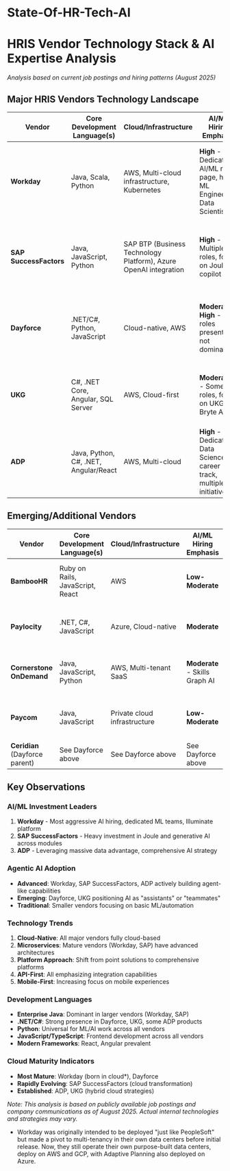 # State-Of-HR-Tech-AI

# HRIS Vendor Technology Stack & AI Expertise Analysis
*Analysis based on current job postings and hiring patterns (August 2025)*

## Major HRIS Vendors Technology Landscape

| Vendor | Core Development Language(s) | Cloud/Infrastructure | AI/ML Hiring Emphasis | Agentic AI Evidence | Key Technology Insights |
|--------|------------------------------|---------------------|----------------------|-------------------|------------------------|
| **Workday** | Java, Scala, Python | AWS, Multi-cloud infrastructure, Kubernetes | **High** - Dedicated AI/ML roles page, hiring ML Engineers, Data Scientists | **Yes** - Building "AI agents" mentioned in job posts | Born in cloud, mature microservices architecture. Heavy investment in Workday Illuminate™ AI platform |
| **SAP SuccessFactors** | Java, JavaScript, Python | SAP BTP (Business Technology Platform), Azure OpenAI integration | **High** - Multiple AI roles, focus on Joule copilot | **Yes** - Joule described as "AI agent", Career Explorer acts as "career coach" | Integrating generative AI across suite, established AI Ethics Advisory Panel since 2018 |
| **Dayforce** | .NET/C#, Python, JavaScript | Cloud-native, AWS | **Moderate-High** - AI roles present but not dominant | **Limited** - Focus on Dayforce Co-Pilot as "teammate" | Emphasizes AI for workforce management, Skills Engine, integrated AI in platform for decades |
| **UKG** | C#, .NET Core, Angular, SQL Server | AWS, Cloud-first | **Moderate** - Some ML roles, focus on UKG Bryte AI | **Limited** - More traditional AI/ML implementation | Focus on practical AI applications for HR, payroll, workforce management |
| **ADP** | Java, Python, C#, .NET, Angular/React | AWS, Multi-cloud | **High** - Dedicated Data Science/ML career track, multiple AI initiatives | **Yes** - ADP Assist as "intelligent assistant", conversational AI | 75+ years of data advantage, heavy investment in Gen AI and ML across products |

## Emerging/Additional Vendors

| Vendor | Core Development Language(s) | Cloud/Infrastructure | AI/ML Hiring Emphasis | Agentic AI Evidence | Key Technology Insights |
|--------|------------------------------|---------------------|----------------------|-------------------|------------------------|
| **BambooHR** | Ruby on Rails, JavaScript, React | AWS | **Low-Moderate** | **No clear evidence** | Focus on SMB market, less emphasis on advanced AI |
| **Paylocity** | .NET, C#, JavaScript | Azure, Cloud-native | **Moderate** | **Limited** | Growing investment in AI for workforce insights |
| **Cornerstone OnDemand** | Java, JavaScript, Python | AWS, Multi-tenant SaaS | **Moderate** - Skills Graph AI | **Limited** | Focus on learning and talent management AI |
| **Paycom** | Java, JavaScript | Private cloud infrastructure | **Low-Moderate** | **No clear evidence** | More traditional approach, less AI emphasis |
| **Ceridian** (Dayforce parent) | See Dayforce above | See Dayforce above | See Dayforce above | See Dayforce above | See Dayforce above |

## Key Observations

### AI/ML Investment Leaders
1. **Workday** - Most aggressive AI hiring, dedicated ML teams, Illuminate platform
2. **SAP SuccessFactors** - Heavy investment in Joule and generative AI across modules
3. **ADP** - Leveraging massive data advantage, comprehensive AI strategy

### Agentic AI Adoption
- **Advanced**: Workday, SAP SuccessFactors, ADP actively building agent-like capabilities
- **Emerging**: Dayforce, UKG positioning AI as "assistants" or "teammates"
- **Traditional**: Smaller vendors focusing on basic ML/automation

### Technology Trends
1. **Cloud-Native**: All major vendors fully cloud-based
2. **Microservices**: Mature vendors (Workday, SAP) have advanced architectures
3. **Platform Approach**: Shift from point solutions to comprehensive platforms
4. **API-First**: All emphasizing integration capabilities
5. **Mobile-First**: Increasing focus on mobile experiences

### Development Languages
- **Enterprise Java**: Dominant in larger vendors (Workday, SAP)
- **.NET/C#**: Strong presence in Dayforce, UKG, some ADP products
- **Python**: Universal for ML/AI work across all vendors
- **JavaScript/TypeScript**: Frontend development across all vendors
- **Modern Frameworks**: React, Angular prevalent

### Cloud Maturity Indicators
- **Most Mature**: Workday (born in cloud*), Dayforce
- **Rapidly Evolving**: SAP SuccessFactors (cloud transformation)
- **Established**: ADP, UKG (hybrid cloud strategies)


*Note: This analysis is based on publicly available job postings and company communications as of August 2025. Actual internal technologies and strategies may vary.*

* Workday was originally intended to be deployed "just like PeopleSoft" but made a pivot to multi-tenancy in their own data centers before initial release. Now, they still operate their own purpose-built data centers, deploy on AWS and GCP, with Adaptive Planning also deployed on Azure.
